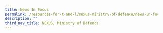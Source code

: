 ```yaml
---
title: News In Focus
permalink: /resources-for-t-and-l/nexus-ministry-of-defence/news-in-focus/
description: ""
third_nav_title: NEXUS, Ministry of Defence
---
```

